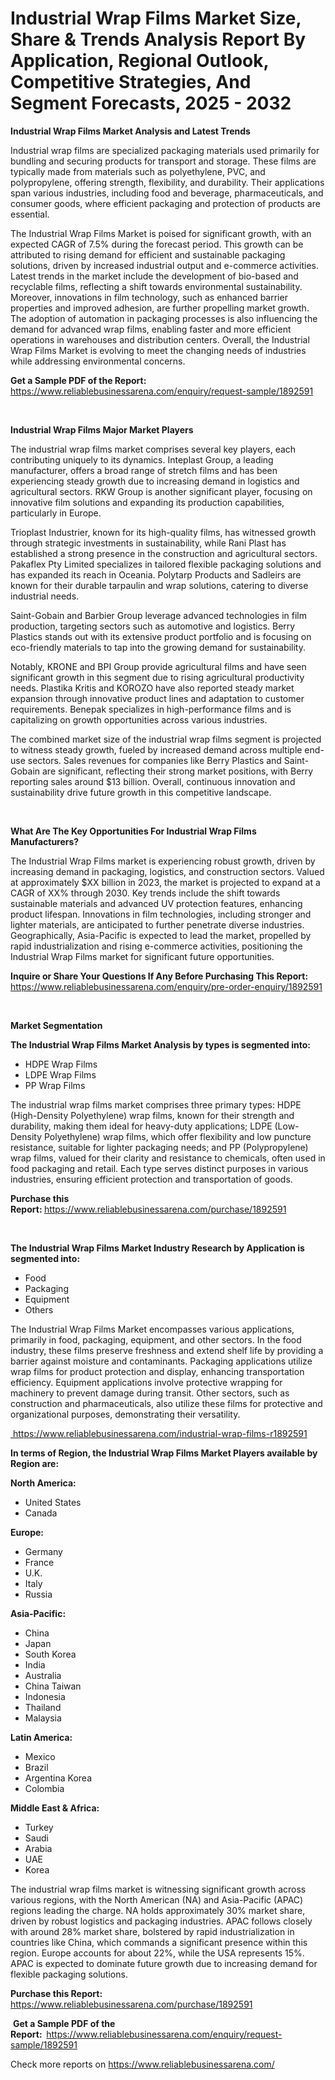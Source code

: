 <p><h1>Industrial Wrap Films Market Size, Share & Trends Analysis Report By Application, Regional Outlook, Competitive Strategies, And Segment Forecasts, 2025 - 2032</h1></p><p><strong>Industrial Wrap Films Market Analysis and Latest Trends</strong></p>
<p><p>Industrial wrap films are specialized packaging materials used primarily for bundling and securing products for transport and storage. These films are typically made from materials such as polyethylene, PVC, and polypropylene, offering strength, flexibility, and durability. Their applications span various industries, including food and beverage, pharmaceuticals, and consumer goods, where efficient packaging and protection of products are essential.</p><p>The Industrial Wrap Films Market is poised for significant growth, with an expected CAGR of 7.5% during the forecast period. This growth can be attributed to rising demand for efficient and sustainable packaging solutions, driven by increased industrial output and e-commerce activities. Latest trends in the market include the development of bio-based and recyclable films, reflecting a shift towards environmental sustainability. Moreover, innovations in film technology, such as enhanced barrier properties and improved adhesion, are further propelling market growth. The adoption of automation in packaging processes is also influencing the demand for advanced wrap films, enabling faster and more efficient operations in warehouses and distribution centers. Overall, the Industrial Wrap Films Market is evolving to meet the changing needs of industries while addressing environmental concerns.</p></p>
<p><strong>Get a Sample PDF of the Report:&nbsp;</strong> <a href="https://www.reliablebusinessarena.com/enquiry/request-sample/1892591?utm_campaign=1841&utm_medium=2&utm_source=Github&utm_content=ia&utm_term=14012025&utm_id=industrial-wrap-films">https://www.reliablebusinessarena.com/enquiry/request-sample/1892591</a></p>
<p>&nbsp;</p>
<p><strong>Industrial Wrap Films Major Market Players</strong></p>
<p><p>The industrial wrap films market comprises several key players, each contributing uniquely to its dynamics. Inteplast Group, a leading manufacturer, offers a broad range of stretch films and has been experiencing steady growth due to increasing demand in logistics and agricultural sectors. RKW Group is another significant player, focusing on innovative film solutions and expanding its production capabilities, particularly in Europe.</p><p>Trioplast Industrier, known for its high-quality films, has witnessed growth through strategic investments in sustainability, while Rani Plast has established a strong presence in the construction and agricultural sectors. Pakaflex Pty Limited specializes in tailored flexible packaging solutions and has expanded its reach in Oceania. Polytarp Products and Sadleirs are known for their durable tarpaulin and wrap solutions, catering to diverse industrial needs.</p><p>Saint-Gobain and Barbier Group leverage advanced technologies in film production, targeting sectors such as automotive and logistics. Berry Plastics stands out with its extensive product portfolio and is focusing on eco-friendly materials to tap into the growing demand for sustainability.</p><p>Notably, KRONE and BPI Group provide agricultural films and have seen significant growth in this segment due to rising agricultural productivity needs. Plastika Kritis and KOROZO have also reported steady market expansion through innovative product lines and adaptation to customer requirements. Benepak specializes in high-performance films and is capitalizing on growth opportunities across various industries.</p><p>The combined market size of the industrial wrap films segment is projected to witness steady growth, fueled by increased demand across multiple end-use sectors. Sales revenues for companies like Berry Plastics and Saint-Gobain are significant, reflecting their strong market positions, with Berry reporting sales around $13 billion. Overall, continuous innovation and sustainability drive future growth in this competitive landscape.</p></p>
<p>&nbsp;</p>
<p><strong>What Are The Key Opportunities For Industrial Wrap Films Manufacturers?</strong></p>
<p><p>The Industrial Wrap Films market is experiencing robust growth, driven by increasing demand in packaging, logistics, and construction sectors. Valued at approximately $XX billion in 2023, the market is projected to expand at a CAGR of XX% through 2030. Key trends include the shift towards sustainable materials and advanced UV protection features, enhancing product lifespan. Innovations in film technologies, including stronger and lighter materials, are anticipated to further penetrate diverse industries. Geographically, Asia-Pacific is expected to lead the market, propelled by rapid industrialization and rising e-commerce activities, positioning the Industrial Wrap Films market for significant future opportunities.</p></p>
<p><strong>Inquire or Share Your Questions If Any Before Purchasing This Report:</strong> <a href="https://www.reliablebusinessarena.com/enquiry/pre-order-enquiry/1892591?utm_campaign=1841&utm_medium=2&utm_source=Github&utm_content=ia&utm_term=14012025&utm_id=industrial-wrap-films">https://www.reliablebusinessarena.com/enquiry/pre-order-enquiry/1892591</a></p>
<p>&nbsp;</p>
<p><strong>Market Segmentation</strong></p>
<p><strong>The Industrial Wrap Films Market Analysis by types is segmented into:</strong></p>
<p><ul><li>HDPE Wrap Films</li><li>LDPE Wrap Films</li><li>PP Wrap Films</li></ul></p>
<p><p>The industrial wrap films market comprises three primary types: HDPE (High-Density Polyethylene) wrap films, known for their strength and durability, making them ideal for heavy-duty applications; LDPE (Low-Density Polyethylene) wrap films, which offer flexibility and low puncture resistance, suitable for lighter packaging needs; and PP (Polypropylene) wrap films, valued for their clarity and resistance to chemicals, often used in food packaging and retail. Each type serves distinct purposes in various industries, ensuring efficient protection and transportation of goods.</p></p>
<p><strong>Purchase this Report:&nbsp;</strong><a href="https://www.reliablebusinessarena.com/purchase/1892591?utm_campaign=1841&utm_medium=2&utm_source=Github&utm_content=ia&utm_term=14012025&utm_id=industrial-wrap-films">https://www.reliablebusinessarena.com/purchase/1892591</a></p>
<p>&nbsp;</p>
<p><strong>The Industrial Wrap Films Market Industry Research by Application is segmented into:</strong></p>
<p><ul><li>Food</li><li>Packaging</li><li>Equipment</li><li>Others</li></ul></p>
<p><p>The Industrial Wrap Films Market encompasses various applications, primarily in food, packaging, equipment, and other sectors. In the food industry, these films preserve freshness and extend shelf life by providing a barrier against moisture and contaminants. Packaging applications utilize wrap films for product protection and display, enhancing transportation efficiency. Equipment applications involve protective wrapping for machinery to prevent damage during transit. Other sectors, such as construction and pharmaceuticals, also utilize these films for protective and organizational purposes, demonstrating their versatility.</p></p>
<p><a href="https://www.reliablebusinessarena.com/industrial-wrap-films-r1892591?utm_campaign=1841&utm_medium=2&utm_source=Github&utm_content=ia&utm_term=14012025&utm_id=industrial-wrap-films">&nbsp;https://www.reliablebusinessarena.com/industrial-wrap-films-r1892591</a></p>
<p><strong>In terms of Region, the Industrial Wrap Films Market Players available by Region are:</strong></p>
<p>
    <p> <strong> North America: </strong>
        <ul>
            <li>United States</li>
            <li>Canada</li>
        </ul>
        </p> 
    <p> <strong> Europe: </strong>
        <ul>
            <li>Germany</li>
            <li>France</li>
            <li>U.K.</li>
            <li>Italy</li>
            <li>Russia</li>
        </ul>
        </p> 
    <p> <strong> Asia-Pacific: </strong>
        <ul>
            <li>China</li>
            <li>Japan</li>
            <li>South Korea</li>
            <li>India</li>
            <li>Australia</li>
            <li>China Taiwan</li>
            <li>Indonesia</li>
            <li>Thailand</li>
            <li>Malaysia</li>
        </ul>
        </p> 
    <p> <strong> Latin America: </strong>
        <ul>
            <li>Mexico</li>
            <li>Brazil</li>
            <li>Argentina Korea</li>
            <li>Colombia</li>
        </ul>
        </p> 
    <p> <strong> Middle East & Africa: </strong>
        <ul>
            <li>Turkey</li>
            <li>Saudi</li>
            <li>Arabia</li>
            <li>UAE</li>
            <li>Korea</li>
        </ul>
    </p>
    </p>
<p><p>The industrial wrap films market is witnessing significant growth across various regions, with the North American (NA) and Asia-Pacific (APAC) regions leading the charge. NA holds approximately 30% market share, driven by robust logistics and packaging industries. APAC follows closely with around 28% market share, bolstered by rapid industrialization in countries like China, which commands a significant presence within this region. Europe accounts for about 22%, while the USA represents 15%. APAC is expected to dominate future growth due to increasing demand for flexible packaging solutions.</p></p>
<p><strong>Purchase this Report: </strong><a href="https://www.reliablebusinessarena.com/purchase/1892591?utm_campaign=1841&utm_medium=2&utm_source=Github&utm_content=ia&utm_term=14012025&utm_id=industrial-wrap-films">https://www.reliablebusinessarena.com/purchase/1892591</a></p>
<p>&nbsp;<strong>Get a Sample PDF of the Report:&nbsp;&nbsp;</strong><a href="https://www.reliablebusinessarena.com/enquiry/request-sample/1892591?utm_campaign=1841&utm_medium=2&utm_source=Github&utm_content=ia&utm_term=14012025&utm_id=industrial-wrap-films">https://www.reliablebusinessarena.com/enquiry/request-sample/1892591</a></p>
<p><strong></strong></p>
<p>Check more reports on <a href="https://www.reliablebusinessarena.com/?utm_campaign=1841&utm_medium=2&utm_source=Github&utm_content=ia&utm_term=14012025&utm_id=industrial-wrap-films">https://www.reliablebusinessarena.com/</a></p>